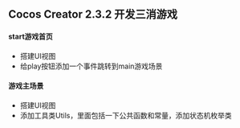 ## Cocos Creator 2.3.2 开发三消游戏


#### start游戏首页
- 搭建UI视图
- 给play按钮添加一个事件跳转到main游戏场景

#### 游戏主场景
- 搭建UI视图
- 添加工具类Utils，里面包括一下公共函数和常量，添加状态机枚举类